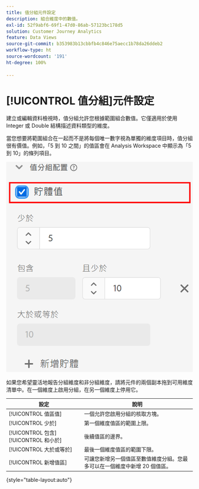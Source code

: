 ```yaml
---
title: 值分組元件設定
description: 組合維度中的數值。
exl-id: 52f9abf6-69f1-47d0-86ab-57123bc178d5
solution: Customer Journey Analytics
feature: Data Views
source-git-commit: b353983b13cbbfb4c846e75aecc1b78da26ddeb2
workflow-type: ht
source-wordcount: '191'
ht-degree: 100%

---
```


# [!UICONTROL 值分組]元件設定

建立或編輯資料檢視時，值分組允許您根據範圍組合數值。它僅適用於使用 Integer 或 Double 結構描述資料類型的維度。

當您想要將範圍組合在一起而不是將每個唯一數字視為單獨的維度項目時，值分組很有價值。例如，「5 到 10 之間」的值區會在 Analysis Workspace 中顯示為「5 到 10」的條列項目。

![值分組](../assets/value-bucketing.png)

如果您希望靈活地報告分組維度和非分組維度，請將元件的兩個副本拖到可用維度清單中。在一個維度上啟用分組，在另一個維度上停用它。

| 設定 | 說明 |
| --- | --- |
| [!UICONTROL 值區值] | 一個允許您啟用分組的核取方塊。 |
| [!UICONTROL 少於] | 第一個維度值區的範圍上限。 |
| [!UICONTROL 包含] [!UICONTROL 和小於] | 後續值區的邊界。 |
| [!UICONTROL 大於或等於] | 最後一個維度值區的範圍下限。 |
| [!UICONTROL 新增值區] | 可讓您新增另一個值區至數值維度分組。您最多可以在一個維度中新增 20 個值區。 |

{style=&quot;table-layout:auto&quot;}
